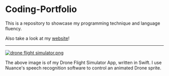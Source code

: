 # Coding-Portfolio

This is a repository to showcase my programming technique and language fluency.

Also take a look at my [website](https://www.meganlandau.com)!  
***  
[![drone flight simulator.png](https://s12.postimg.org/fry836fhp/drone_flight_simulator.png)](https://postimg.org/image/ghh0fjg15/)  

The above image is of my Drone Flight Simulator App, written in Swift. I use Nuance's speech recognition software to control an animated Drone sprite. 
